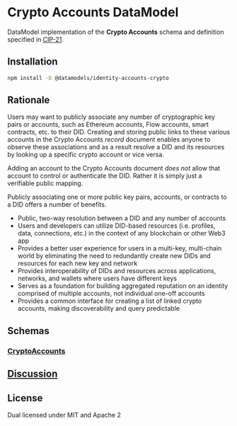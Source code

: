 # Crypto Accounts DataModel

DataModel implementation of the **Crypto Accounts** schema and definition specified in [CIP-21](https://github.com/ceramicnetwork/CIP/blob/main/CIPs/CIP-21/CIP-21.md).

## Installation

```sh
npm install -D @datamodels/identity-accounts-crypto
```

## Rationale

Users may want to publicly associate any number of cryptographic key pairs or accounts, such as Ethereum accounts, Flow accounts, smart contracts, etc. to their DID. Creating and storing public links to these various accounts in the Crypto Accounts _record_ document enables anyone to observe these associations and as a result resolve a DID and its resources by looking up a specific crypto account or vice versa.

Adding an account to the Crypto Accounts document _does not_ allow that account to control or authenticate the DID. Rather it is simply just a verifiable public mapping.

Publicly associating one or more public key pairs, accounts, or contracts to a DID offers a number of benefits.

- Public, two-way resolution between a DID and any number of accounts
- Users and developers can utilize DID-based resources (i.e. profiles, data, connections, etc.) in the context of any blockchain or other Web3 app
- Provides a better user experience for users in a multi-key, multi-chain world by eliminating the need to redundantly create new DIDs and resources for each new key and network
- Provides interoperability of DIDs and resources across applications, networks, and wallets where users have different keys
- Serves as a foundation for building aggregated reputation on an identity comprised of multiple accounts, not individual one-off accounts
- Provides a common interface for creating a list of linked crypto accounts, making discoverability and query predictable

## Schemas

### [CryptoAccounts](./schemas/CryptoAccounts.json)

## [Discussion](https://github.com/ceramicstudio/datamodels/discussions/8)

## License

Dual licensed under MIT and Apache 2
